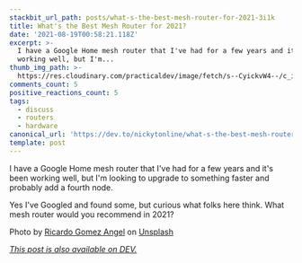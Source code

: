 ```yaml
---
stackbit_url_path: posts/what-s-the-best-mesh-router-for-2021-3i1k
title: What's the Best Mesh Router for 2021?
date: '2021-08-19T00:58:21.118Z'
excerpt: >-
  I have a Google Home mesh router that I've had for a few years and it's been
  working well, but I'm...
thumb_img_path: >-
  https://res.cloudinary.com/practicaldev/image/fetch/s--CyickvW4--/c_imagga_scale,f_auto,fl_progressive,h_420,q_auto,w_1000/https://dev-to-uploads.s3.amazonaws.com/uploads/articles/5e8absik4ngd0kc33jfz.jpeg
comments_count: 5
positive_reactions_count: 5
tags:
  - discuss
  - routers
  - hardware
canonical_url: 'https://dev.to/nickytonline/what-s-the-best-mesh-router-for-2021-3i1k'
template: post
---
```

I have a Google Home mesh router that I've had for a few years and it's been working well, but I'm looking to upgrade to something faster and probably add a fourth node.

Yes I've Googled and found some, but curious what folks here think. What mesh router would you recommend in 2021?

Photo by <a href="https://unsplash.com/@rgaleria?utm_source=unsplash&utm_medium=referral&utm_content=creditCopyText">Ricardo Gomez Angel</a> on <a href="https://unsplash.com/s/photos/mesh-router?utm_source=unsplash&utm_medium=referral&utm_content=creditCopyText">Unsplash</a>

*[This post is also available on DEV.](https://dev.to/nickytonline/what-s-the-best-mesh-router-for-2021-3i1k)*


<script>
const parent = document.getElementsByTagName('head')[0];
const script = document.createElement('script');
script.type = 'text/javascript';
script.src = 'https://cdnjs.cloudflare.com/ajax/libs/iframe-resizer/4.1.1/iframeResizer.min.js';
script.charset = 'utf-8';
script.onload = function() {
    window.iFrameResize({}, '.liquidTag');
};
parent.appendChild(script);
</script>    
